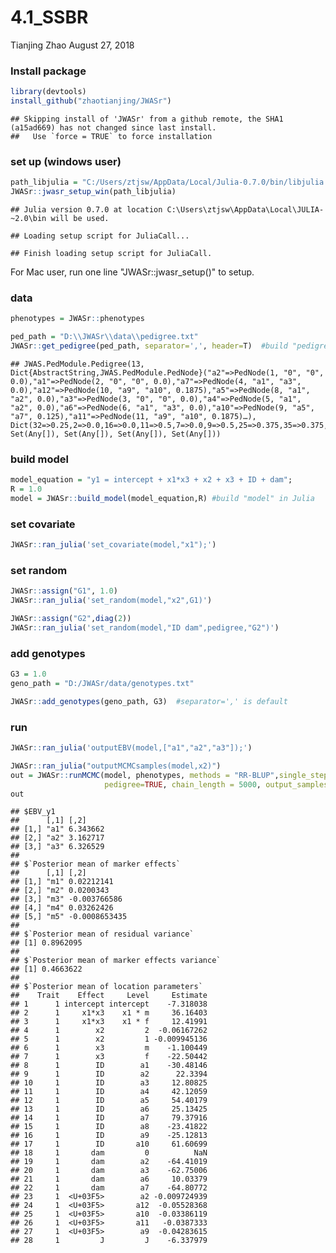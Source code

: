 4.1\_SSBR
================
Tianjing Zhao
August 27, 2018

### Install package

``` r
library(devtools)
install_github("zhaotianjing/JWASr")
```

    ## Skipping install of 'JWASr' from a github remote, the SHA1 (a15ad669) has not changed since last install.
    ##   Use `force = TRUE` to force installation

### set up (windows user)

``` r
path_libjulia = "C:/Users/ztjsw/AppData/Local/Julia-0.7.0/bin/libjulia.dll"
JWASr::jwasr_setup_win(path_libjulia)
```

    ## Julia version 0.7.0 at location C:\Users\ztjsw\AppData\Local\JULIA-~2.0\bin will be used.

    ## Loading setup script for JuliaCall...

    ## Finish loading setup script for JuliaCall.

For Mac user, run one line "JWASr::jwasr\_setup()" to setup.

### data

``` r
phenotypes = JWASr::phenotypes

ped_path = "D:\\JWASr\\data\\pedigree.txt"
JWASr::get_pedigree(ped_path, separator=',', header=T)  #build "pedigree" in Julia
```

    ## JWAS.PedModule.Pedigree(13, Dict{AbstractString,JWAS.PedModule.PedNode}("a2"=>PedNode(1, "0", "0", 0.0),"a1"=>PedNode(2, "0", "0", 0.0),"a7"=>PedNode(4, "a1", "a3", 0.0),"a12"=>PedNode(10, "a9", "a10", 0.1875),"a5"=>PedNode(8, "a1", "a2", 0.0),"a3"=>PedNode(3, "0", "0", 0.0),"a4"=>PedNode(5, "a1", "a2", 0.0),"a6"=>PedNode(6, "a1", "a3", 0.0),"a10"=>PedNode(9, "a5", "a7", 0.125),"a11"=>PedNode(11, "a9", "a10", 0.1875)…), Dict(32=>0.25,2=>0.0,16=>0.0,11=>0.5,7=>0.0,9=>0.5,25=>0.375,35=>0.375,43=>0.375,19=>0.5…), Set(Any[]), Set(Any[]), Set(Any[]), Set(Any[]))

### build model

``` r
model_equation = "y1 = intercept + x1*x3 + x2 + x3 + ID + dam";
R = 1.0
model = JWASr::build_model(model_equation,R) #build "model" in Julia
```

### set covariate

``` r
JWASr::ran_julia('set_covariate(model,"x1");')
```

### set random

``` r
JWASr::assign("G1", 1.0)
JWASr::ran_julia('set_random(model,"x2",G1)')
```

``` r
JWASr::assign("G2",diag(2))
JWASr::ran_julia('set_random(model,"ID dam",pedigree,"G2")')
```

### add genotypes

``` r
G3 = 1.0
geno_path = "D:/JWASr/data/genotypes.txt"

JWASr::add_genotypes(geno_path, G3)  #separator=',' is default
```

### run

``` r
JWASr::ran_julia('outputEBV(model,["a1","a2","a3"]);')
```

``` r
JWASr::ran_julia("outputMCMCsamples(model,x2)")
out = JWASr::runMCMC(model, phenotypes, methods = "RR-BLUP",single_step_analysis=TRUE,
                     pedigree=TRUE, chain_length = 5000, output_samples_frequency = 100,outputEBV=TRUE)  #pedigree=TRUE: pedigree FALSE: false
out
```

    ## $EBV_y1
    ##      [,1] [,2]    
    ## [1,] "a1" 6.343662
    ## [2,] "a2" 3.162717
    ## [3,] "a3" 6.326529
    ## 
    ## $`Posterior mean of marker effects`
    ##      [,1] [,2]         
    ## [1,] "m1" 0.02212141   
    ## [2,] "m2" 0.0200343    
    ## [3,] "m3" -0.003766586 
    ## [4,] "m4" 0.03262426   
    ## [5,] "m5" -0.0008653435
    ## 
    ## $`Posterior mean of residual variance`
    ## [1] 0.8962095
    ## 
    ## $`Posterior mean of marker effects variance`
    ## [1] 0.4663622
    ## 
    ## $`Posterior mean of location parameters`
    ##    Trait    Effect     Level     Estimate
    ## 1      1 intercept intercept    -7.318038
    ## 2      1     x1*x3    x1 * m     36.16403
    ## 3      1     x1*x3    x1 * f     12.41991
    ## 4      1        x2         2  -0.06167262
    ## 5      1        x2         1 -0.009945136
    ## 6      1        x3         m    -1.100449
    ## 7      1        x3         f    -22.50442
    ## 8      1        ID        a1    -30.48146
    ## 9      1        ID        a2      22.3394
    ## 10     1        ID        a3     12.80825
    ## 11     1        ID        a4     42.12059
    ## 12     1        ID        a5     54.40179
    ## 13     1        ID        a6     25.13425
    ## 14     1        ID        a7     79.37916
    ## 15     1        ID        a8    -23.41822
    ## 16     1        ID        a9    -25.12813
    ## 17     1        ID       a10     61.60699
    ## 18     1       dam         0          NaN
    ## 19     1       dam        a2    -64.41019
    ## 20     1       dam        a3    -62.75006
    ## 21     1       dam        a6     10.03379
    ## 22     1       dam        a7    -64.80772
    ## 23     1  <U+03F5>        a2 -0.009724939
    ## 24     1  <U+03F5>       a12  -0.05528368
    ## 25     1  <U+03F5>       a10  -0.03386119
    ## 26     1  <U+03F5>       a11   -0.0387333
    ## 27     1  <U+03F5>        a9  -0.04283615
    ## 28     1         J         J    -6.337979
